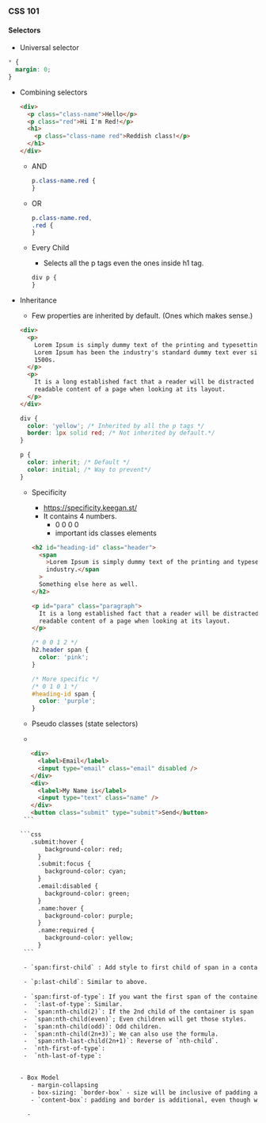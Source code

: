 ### CSS 101

#### Selectors

- Universal selector

```css
* {
  margin: 0;
}
```

- Combining selectors

  ```html
  <div>
    <p class="class-name">Hello</p>
    <p class="red">Hi I'm Red!</p>
    <h1>
      <p class="class-name red">Reddish class!</p>
    </h1>
  </div>
  ```

  - AND

    ```css
    p.class-name.red {
    }
    ```

  - OR

    ```css
    p.class-name.red,
    .red {
    }
    ```

  - Every Child

    - Selects all the p tags even the ones inside h1 tag.

    ```css
    div p {
    }
    ```

- Inheritance

  - Few properties are inherited by default. (Ones which makes sense.)

  ```html
  <div>
    <p>
      Lorem Ipsum is simply dummy text of the printing and typesetting industry.
      Lorem Ipsum has been the industry's standard dummy text ever since the
      1500s.
    </p>
    <p>
      It is a long established fact that a reader will be distracted by the
      readable content of a page when looking at its layout.
    </p>
  </div>
  ```

  ```css
  div {
    color: 'yellow'; /* Inherited by all the p tags */
    border: 1px solid red; /* Not inherited by default.*/
  }

  p {
    color: inherit; /* Default */
    color: initial; /* Way to prevent*/
  }
  ```

  - Specificity

    - https://specificity.keegan.st/
    - It contains 4 numbers.
      - 0 0 0 0
      - important ids classes elements

    ```html
    <h2 id="heading-id" class="header">
      <span
        >Lorem Ipsum is simply dummy text of the printing and typesetting
        industry.</span
      >
      Something else here as well.
    </h2>

    <p id="para" class="paragraph">
      It is a long established fact that a reader will be distracted by the
      readable content of a page when looking at its layout.
    </p>
    ```

    ```css
    /* 0 0 1 2 */
    h2.header span {
      color: 'pink';
    }

    /* More specific */
    /* 0 1 0 1 */
    #heading-id span {
      color: 'purple';
    }
    ```
    
    
   - Pseudo classes (state selectors)
   - 
     
     ```html
        <div>
          <label>Email</label>
          <input type="email" class="email" disabled />
        </div>
        <div>
          <label>My Name is</label>
          <input type="text" class="name" />
        </div>
        <button class="submit" type="submit">Send</button>
      ```
     
     ```css   
        .submit:hover {
            background-color: red;
          }
          .submit:focus {
            background-color: cyan;
          }
          .email:disabled {
            background-color: green;
          }
          .name:hover {
            background-color: purple;
          }
          .name:required {
            background-color: yellow;
          }
      ```
      
      - `span:first-child` : Add style to first child of span in a container. If the first child of a container is a div or anything else this style won't be applied.
      
      - `p:last-child`: Similar to above.
      
      - `span:first-of-type`: If you want the first span of the container (not first child of the container, span:first-child is applied only when the first child of the container is span, but span:first-of-type add the style to first child of the conatiner irrespective of whether it is the first child or not, but it should be first span in the container.)
      -  `:last-of-type`: Similar.
      -  `span:nth-child(2)`: If the 2nd child of the container is span apply these styles.
      -  `span:nth-child(even)`; Even children will get those styles.
      -  `span:nth-child(odd)`: Odd children.
      -  `span:nth-child(2n+3)`; We can also use the formula. 
      -  `span:nth-last-child(2n+1)`: Reverse of `nth-child`.
      -  `nth-first-of-type`:
      -  `nth-last-of-type`:

      
     - Box Model
        - margin-collapsing
        - box-sizing: `border-box` - size will be inclusive of padding and border.  Say width: 100px and height: 100px, if we provide padding 10px content's height and width will be adjusted (shrunken down) so that height and width still remains 100.
        - `content-box`: padding and border is additional, even though we specify width and height to be 100px padding and border will add on to that, so technically container's height and width will be greater than 100px.
        
       -
